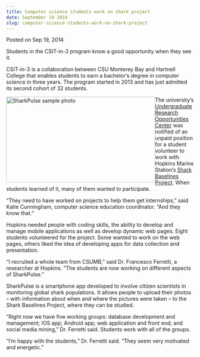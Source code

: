 ```yaml
---
title: Computer science students work on shark project
date: September 19 2014
slug: computer-science-students-work-on-shark-project
---
```


 



<span class="date">Posted on Sep 19, 2014    </span>
<p>Students in the CSIT-in-3 program know a good opportunity when
they see it.</p>
<p>CSIT-in-3 is a collaboration between CSU Monterey Bay and
Hartnell College that enables students to earn a bachelor&#x2019;s degree
in computer science in three years. The program started in 2013 and
has just admitted its second cohort of 32 students.</p>
<p><img alt="SharkPulse sample photo" src="https://news.csumb.edu/sites/default/files/65/attachments/news/images/sharkpulse_image.jpg" style="float:left; width:400px; height:229px">The university&#x2019;s
<a href="https://uroc.csumb.edu" rel="nofollow">Undergraduate
Research Opportunities Center</a> was notified of an unpaid
position for a student volunteer to work with Hopkins Marine
Station&#x2019;s <a href="https://baseline.stanford.edu" rel="nofollow">Shark Baselines Project</a>. When students learned of
it, many of them wanted to participate.</img></p>
<p>&#x201C;They need to have worked on projects to help them get
internships,&#x201D; said Katie Cunningham, computer science education
coordinator. &#x201C;And they know that.&#x201D;</p>
<p>Hopkins needed people with coding skills, the ability to develop
and manage mobile applications as well as develop dynamic web
pages. Eight students volunteered for the project. Some wanted to
work on the web pages, others liked the idea of developing apps for
data collection and presentation.</p>
<p>&#x201C;I recruited a whole team from CSUMB,&#x201D; said Dr. Francesco
Ferretti, a researcher at Hopkins. &#x201C;The students are now working on
different aspects of SharkPulse.&#x201D;</p>
<p>SharkPulse is a smartphone app developed to involve citizen
scientists in monitoring global shark populations. It allows people
to upload their photos &#x2013; with information about when and where the
pictures were taken &#x2013; to the Shark Baselines Project, where they
can be studied.</p>
<p>&#x201C;Right now we have five working groups: database development and
management; IOS app; Android app; web application and front end;
and social media mining,&#x201D; Dr. Ferretti said. Students work with all
of the groups.</p>
<p>&#x201C;I&#x2019;m happy with the students,&#x201D; Dr. Ferretti said. &#x201C;They seem
very motivated and energetic.&#x201D;</p>
<p>&#xA0;</p>
<p><br>
&#xA0;</br></p>





```
